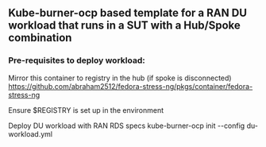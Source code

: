 ## Kube-burner-ocp based template for a RAN DU workload that runs in a SUT with a Hub/Spoke combination



### Pre-requisites to deploy workload:

Mirror this container to registry in the hub (if spoke is disconnected)
https://github.com/abraham2512/fedora-stress-ng/pkgs/container/fedora-stress-ng

Ensure $REGISTRY is set up in the environment

Deploy DU workload with RAN RDS specs
kube-burner-ocp init --config du-workload.yml
